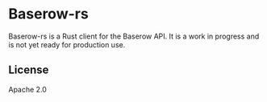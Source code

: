# Baserow-rs

Baserow-rs is a Rust client for the Baserow API. It is a work in progress and is not yet ready for production use.

## License

Apache 2.0

